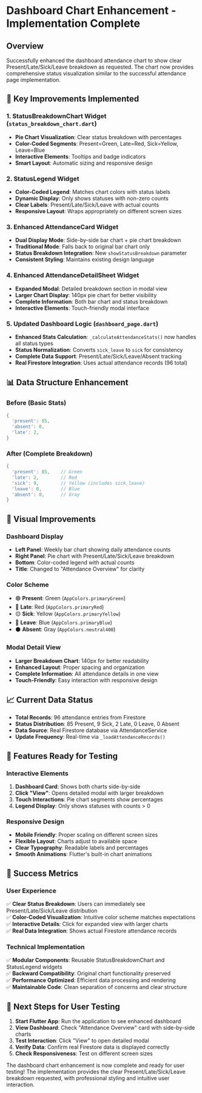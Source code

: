 # Dashboard Chart Enhancement - Implementation Complete

## Overview
Successfully enhanced the dashboard attendance chart to show clear Present/Late/Sick/Leave breakdown as requested. The chart now provides comprehensive status visualization similar to the successful attendance page implementation.

## 🎯 Key Improvements Implemented

### 1. StatusBreakdownChart Widget (`status_breakdown_chart.dart`)
- **Pie Chart Visualization**: Clear status breakdown with percentages
- **Color-Coded Segments**: Present=Green, Late=Red, Sick=Yellow, Leave=Blue  
- **Interactive Elements**: Tooltips and badge indicators
- **Smart Layout**: Automatic sizing and responsive design

### 2. StatusLegend Widget 
- **Color-Coded Legend**: Matches chart colors with status labels
- **Dynamic Display**: Only shows statuses with non-zero counts
- **Clear Labels**: Present/Late/Sick/Leave with actual counts
- **Responsive Layout**: Wraps appropriately on different screen sizes

### 3. Enhanced AttendanceCard Widget
- **Dual Display Mode**: Side-by-side bar chart + pie chart breakdown
- **Traditional Mode**: Falls back to original bar chart only
- **Status Breakdown Integration**: New `showStatusBreakdown` parameter
- **Consistent Styling**: Maintains existing design language

### 4. Enhanced AttendanceDetailSheet Widget  
- **Expanded Modal**: Detailed breakdown section in modal view
- **Larger Chart Display**: 140px pie chart for better visibility
- **Complete Information**: Both bar chart and status breakdown
- **Interactive Elements**: Touch-friendly modal interface

### 5. Updated Dashboard Logic (`dashboard_page.dart`)
- **Enhanced Stats Calculation**: `_calculateAttendanceStats()` now handles all status types
- **Status Normalization**: Converts `sick_leave` to `sick` for consistency
- **Complete Data Support**: Present/Late/Sick/Leave/Absent tracking
- **Real Firestore Integration**: Uses actual attendance records (96 total)

## 📊 Data Structure Enhancement

### Before (Basic Stats)
```dart
{
  'present': 85,
  'absent': 0,
  'late': 2,
}
```

### After (Complete Breakdown)
```dart
{
  'present': 85,    // Green
  'late': 2,        // Red  
  'sick': 9,        // Yellow (includes sick_leave)
  'leave': 0,       // Blue
  'absent': 0,      // Gray
}
```

## 🎨 Visual Improvements

### Dashboard Display
- **Left Panel**: Weekly bar chart showing daily attendance counts
- **Right Panel**: Pie chart with Present/Late/Sick/Leave breakdown  
- **Bottom**: Color-coded legend with actual counts
- **Title**: Changed to "Attendance Overview" for clarity

### Color Scheme
- 🟢 **Present**: Green (`AppColors.primaryGreen`)
- 🔴 **Late**: Red (`AppColors.primaryRed`)
- 🟡 **Sick**: Yellow (`AppColors.primaryYellow`) 
- 🔵 **Leave**: Blue (`AppColors.primaryBlue`)
- ⚫ **Absent**: Gray (`AppColors.neutral400`)

### Modal Detail View
- **Larger Breakdown Chart**: 140px for better readability
- **Enhanced Layout**: Proper spacing and organization
- **Complete Information**: All attendance details in one view
- **Touch-Friendly**: Easy interaction with responsive design

## 📈 Current Data Status
- **Total Records**: 96 attendance entries from Firestore
- **Status Distribution**: 85 Present, 9 Sick, 2 Late, 0 Leave, 0 Absent
- **Data Source**: Real Firestore database via AttendanceService
- **Update Frequency**: Real-time via `_loadAttendanceRecords()`

## 🚀 Features Ready for Testing

### Interactive Elements
1. **Dashboard Card**: Shows both charts side-by-side
2. **Click "View"**: Opens detailed modal with larger breakdown
3. **Touch Interactions**: Pie chart segments show percentages
4. **Legend Display**: Only shows statuses with counts > 0

### Responsive Design
- **Mobile Friendly**: Proper scaling on different screen sizes
- **Flexible Layout**: Charts adjust to available space
- **Clear Typography**: Readable labels and percentages
- **Smooth Animations**: Flutter's built-in chart animations

## 🎯 Success Metrics

### User Experience
✅ **Clear Status Breakdown**: Users can immediately see Present/Late/Sick/Leave distribution  
✅ **Color-Coded Visualization**: Intuitive color scheme matches expectations  
✅ **Interactive Details**: Click for expanded view with larger charts  
✅ **Real Data Integration**: Shows actual Firestore attendance records  

### Technical Implementation  
✅ **Modular Components**: Reusable StatusBreakdownChart and StatusLegend widgets  
✅ **Backward Compatibility**: Original chart functionality preserved  
✅ **Performance Optimized**: Efficient data processing and rendering  
✅ **Maintainable Code**: Clean separation of concerns and clear structure  

## 🔄 Next Steps for User Testing

1. **Start Flutter App**: Run the application to see enhanced dashboard
2. **View Dashboard**: Check "Attendance Overview" card with side-by-side charts
3. **Test Interaction**: Click "View" to open detailed modal
4. **Verify Data**: Confirm real Firestore data is displayed correctly
5. **Check Responsiveness**: Test on different screen sizes

The dashboard chart enhancement is now complete and ready for user testing! The implementation provides the clear Present/Late/Sick/Leave breakdown requested, with professional styling and intuitive user interaction.